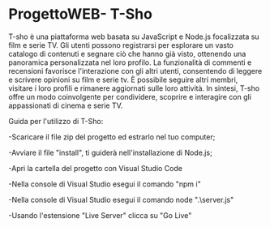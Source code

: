 # ProgettoWEB- T-Sho

T-sho è una piattaforma web basata su JavaScript e Node.js focalizzata su film e serie TV. 
Gli utenti possono registrarsi per esplorare un vasto catalogo di contenuti e segnare ciò che hanno già visto, ottenendo una panoramica personalizzata nel loro profilo. La funzionalità di commenti e recensioni favorisce l'interazione con gli altri utenti, consentendo di leggere e scrivere opinioni su film e serie tv. 
È possibile seguire altri membri, visitare i loro profili e rimanere aggiornati sulle loro attività. In sintesi, T-sho offre un modo coinvolgente per condividere, scoprire e interagire con gli appassionati di cinema e serie TV.



Guida per l'utilizzo di T-Sho:

-Scaricare il file zip del progetto ed estrarlo nel tuo computer;

-Avviare il file "install", ti guiderà nell'installazione di Node.js;

-Apri la cartella del progetto con Visual Studio Code

-Nella console di Visual Studio esegui il comando "npm i"

-Nella console di Visual Studio esegui il comando node ".\server.js"

-Usando l'estensione "Live Server" clicca su "Go Live"

